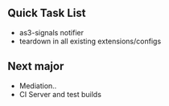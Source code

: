 ## Quick Task List
 
  * as3-signals notifier
  * teardown in all existing extensions/configs

## Next major
  
  * Mediation.. 
  * CI Server and test builds